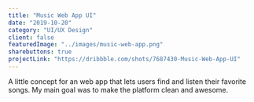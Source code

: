 ```yaml
---
title: "Music Web App UI"
date: "2019-10-20"
category: "UI/UX Design"
client: false
featuredImage: "../images/music-web-app.png"
sharebuttons: true
projectLink: "https://dribbble.com/shots/7687430-Music-Web-App-UI"
---
```


A little concept for an web app that lets users find and listen their favorite songs. My main goal was to make the platform clean and awesome.